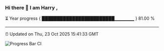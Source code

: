 ### Hi there 👋 I am Harry , 

⏳ Year progress { ████████████████████████▁▁▁▁▁▁ } 81.00 %

---

⏰ Updated on Thu, 23 Oct 2025 15:41:33 GMT

![Progress Bar CI](https://github.com/duykhang68/duykhang68/workflows/Progress%20Bar%20CI/badge.svg)
